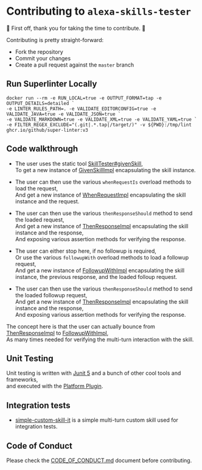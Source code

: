 # Contributing to `alexa-skills-tester`

:clap: First off, thank you for taking the time to contribute. :clap:

Contributing is pretty straight-forward:

- Fork the repository
- Commit your changes
- Create a pull request against the `master` branch

## Run Superlinter Locally

```shell
docker run --rm -e RUN_LOCAL=true -e OUTPUT_FORMAT=tap -e OUTPUT_DETAILS=detailed `
-e LINTER_RULES_PATH=. -e VALIDATE_EDITORCONFIG=true -e VALIDATE_JAVA=true -e VALIDATE_JSON=true `
-e VALIDATE_MARKDOWN=true -e VALIDATE_XML=true -e VALIDATE_YAML=true `
-e FILTER_REGEX_EXCLUDE="(.git|.*.tap|/target/)" -v ${PWD}:/tmp/lint ghcr.io/github/super-linter:v3
```

## Code walkthrough

- The user uses the static tool [SkillTester#givenSkill](../src/main/java/info/tomfi/alexa/skillstester/SkillsTester.java),</br>
  To get a new instance of [GivenSkillImpl](../src/main/java/info/tomfi/alexa/skillstester/steps/impl/GivenSkillImpl.java)
  encapsulating the skill instance.

- The user can then use the various `whenRequestIs` overload methods to load the request,</br>
  And get a new instance of [WhenRequestImpl](../src/main/java/info/tomfi/alexa/skillstester/steps/impl/WhenRequestImpl.java)
  encapsulating the skill instance and the request.

- The user can then use the various `thenResponseShould` method to send the loaded request,</br>
  And get a new instance of [ThenResponseImpl](../src/main/java/info/tomfi/alexa/skillstester/steps/impl/ThenResponseImpl.java)
  encapsulating the skill instance and the response,</br>
  And exposing various assertion methods for verifying the response.

- The user can either stop here, if no followup is required,</br>
  Or use the various `followupWith` overload methods to load a followup request,</br>
  And get a new instance of [FollowupWithImpl](../src/main/java/info/tomfi/alexa/skillstester/steps/impl/FollowupWithImpl.java)
  encapsulating the skill instance, the previous response, and the loaded folloup request.

- The user can then use the various `thenResponseShould` method to send the loaded followup request,</br>
  And get a new instance of [ThenResponseImpl](../src/main/java/info/tomfi/alexa/skillstester/steps/impl/ThenResponseImpl.java)
  encapsulating the skill instance and the response,</br>
  And exposing various assertion methods for verifying the response.

The concept here is that the user can actually bounce from
[ThenResponseImpl](../src/main/java/info/tomfi/alexa/skillstester/steps/impl/ThenResponseImpl.java) to
[FollowupWithImpl](../src/main/java/info/tomfi/alexa/skillstester/steps/impl/FollowupWithImpl.java),</br>
As many times needed for verifying the multi-turn interaction with the skill.

## Unit Testing

Unit testing is written with [Junit 5](https://junit.org/junit5/) and a bunch of other cool tools and
frameworks,</br>
and executed with the [Platform Plugin](https://github.com/sormuras/junit-platform-maven-plugin).

## Integration tests

- [simple-custom-skill-it](../src/it/simple-custom-skill-it/README.md) is a simple multi-turn custom
  skill used for integration tests.

## Code of Conduct

Please check the [CODE_OF_CONDUCT.md](CODE_OF_CONDUCT.md) document before contributing.
